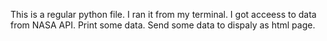 This is a regular python file. I ran it from my terminal. 
I got acceess to data from NASA API.
Print some data.
Send some data to dispaly as html page.
